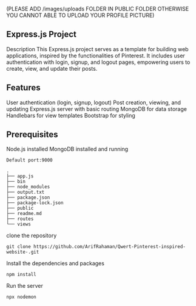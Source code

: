 (PLEASE ADD /images/uploads FOLDER IN PUBLIC FOLDER OTHERWISE YOU CANNOT ABLE TO UPLOAD YOUR PROFILE PICTURE)

## Express.js Project

Description
This Express.js project serves as a template for building web applications, inspired by the functionalities of Pinterest. It includes user authentication with login, signup, and logout pages, empowering users to create, view, and update their posts.


## Features
User authentication (login, signup, logout)
Post creation, viewing, and updating
Express.js server with basic routing
MongoDB for data storage
Handlebars for view templates
Bootstrap for styling


## Prerequisites
Node.js installed
MongoDB installed and running


```Default port:9000```



```
.
├── app.js
├── bin
├── node_modules
├── output.txt
├── package.json
├── package-lock.json
├── public
├── readme.md
├── routes
└── views
```

clone the repository

```
git clone https://github.com/ArifRahaman/Qwert-Pinterest-inspired-website-.git
```

Install the dependencies and packages

```
npm install
```

Run the server

 ```
 npx nodemon
 ```



